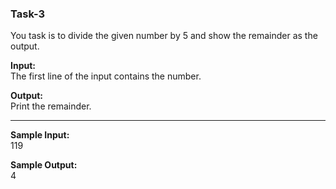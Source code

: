 ### Task-3

You task is to divide the given number by 5 and show the remainder as the output.

**Input:**
</br>
The first line of the input contains the number.

**Output:**
</br>
Print the remainder.

---

**Sample Input:**
</br>
119

**Sample Output:**
</br>
4
